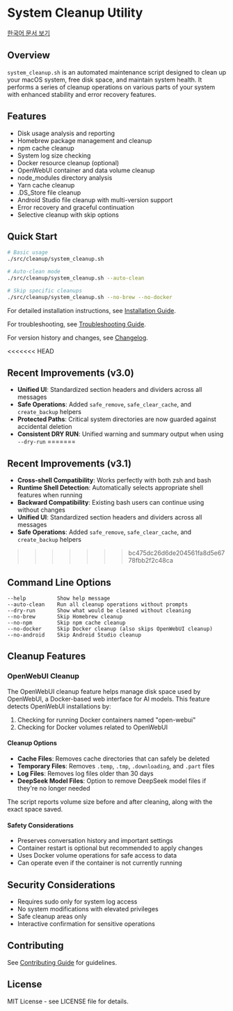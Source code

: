 # System Cleanup Utility

[한국어 문서 보기](README.kr.md)

## Overview

`system_cleanup.sh` is an automated maintenance script designed to clean up your macOS system, free disk space, and maintain system health. It performs a series of cleanup operations on various parts of your system with enhanced stability and error recovery features.

## Features

- Disk usage analysis and reporting
- Homebrew package management and cleanup
- npm cache cleanup
- System log size checking
- Docker resource cleanup (optional)
- OpenWebUI container and data volume cleanup
- node_modules directory analysis
- Yarn cache cleanup
- .DS_Store file cleanup
- Android Studio file cleanup with multi-version support
- Error recovery and graceful continuation
- Selective cleanup with skip options

## Quick Start

```bash
# Basic usage
./src/cleanup/system_cleanup.sh

# Auto-clean mode
./src/cleanup/system_cleanup.sh --auto-clean

# Skip specific cleanups
./src/cleanup/system_cleanup.sh --no-brew --no-docker
```

For detailed installation instructions, see [Installation Guide](../common/INSTALLATION.md).

For troubleshooting, see [Troubleshooting Guide](TROUBLESHOOTING.md).

For version history and changes, see [Changelog](CHANGELOG.md).

<<<<<<< HEAD
## Recent Improvements (v3.0)

- **Unified UI**: Standardized section headers and dividers across all messages
- **Safe Operations**: Added `safe_remove`, `safe_clear_cache`, and `create_backup` helpers
- **Protected Paths**: Critical system directories are now guarded against accidental deletion
- **Consistent DRY RUN**: Unified warning and summary output when using `--dry-run`
=======
## Recent Improvements (v3.1)

- **Cross-shell Compatibility**: Works perfectly with both zsh and bash
- **Runtime Shell Detection**: Automatically selects appropriate shell features when running
- **Backward Compatibility**: Existing bash users can continue using without changes
- **Unified UI**: Standardized section headers and dividers across all messages
- **Safe Operations**: Added `safe_remove`, `safe_clear_cache`, and `create_backup` helpers
>>>>>>> bc475dc26d6de204561fa8d5e6778fbb2f2c48ca

## Command Line Options

```
--help          Show help message
--auto-clean    Run all cleanup operations without prompts
--dry-run       Show what would be cleaned without cleaning
--no-brew       Skip Homebrew cleanup
--no-npm        Skip npm cache cleanup
--no-docker     Skip Docker cleanup (also skips OpenWebUI cleanup)
--no-android    Skip Android Studio cleanup
```

## Cleanup Features

### OpenWebUI Cleanup

The OpenWebUI cleanup feature helps manage disk space used by OpenWebUI, a Docker-based web interface for AI models. This feature detects OpenWebUI installations by:

1. Checking for running Docker containers named "open-webui"
2. Checking for Docker volumes related to OpenWebUI

#### Cleanup Options

- **Cache Files**: Removes cache directories that can safely be deleted
- **Temporary Files**: Removes `.temp`, `.tmp`, `.downloading`, and `.part` files
- **Log Files**: Removes log files older than 30 days
- **DeepSeek Model Files**: Option to remove DeepSeek model files if they're no longer needed

The script reports volume size before and after cleaning, along with the exact space saved.

#### Safety Considerations

- Preserves conversation history and important settings
- Container restart is optional but recommended to apply changes
- Uses Docker volume operations for safe access to data
- Can operate even if the container is not currently running

## Security Considerations

- Requires sudo only for system log access
- No system modifications with elevated privileges
- Safe cleanup areas only
- Interactive confirmation for sensitive operations

## Contributing

See [Contributing Guide](../common/CONTRIBUTING.md) for guidelines.

## License

MIT License - see LICENSE file for details.
